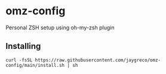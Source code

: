 # omz-config

Personal ZSH setup using oh-my-zsh plugin

## Installing

`curl -fsSL https://raw.githubusercontent.com/jaygreco/omz-config/main/install.sh | sh`
